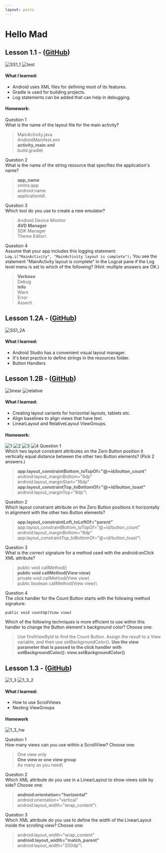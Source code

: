 ```yaml
---
layout: posts
---
```


# Hello Mad

## Lesson 1.1 - ([GitHub](https://github.com/mgatesdehn/CS5520/tree/main/Assignment1/Lesson1_1))
![SS1_1](https://github.com/mgatesdehn/CS5520/blob/gh-pages/images/Assignment1/1_1.png)
<img src="https://github.com/mgatesdehn/CS5520/blob/gh-pages/images/Assignment1/1_1.png" alt="test"/>

#### What I learned:
- Android uses XML files for defining most of its features.
- Gradle is used for building projects.
- Log statements can be added that can help in debugging.

#### Homework:
Question 1\
What is the name of the layout file for the main activity?

> MainActivity.java\
    AndroidManifest.xml\
    **activity_main.xml**\
    build.gradle\

Question 2\
What is the name of the string resource that specifies the application's name?

> **app_name**\
    xmlns:app\
    android:name\
    applicationId\

Question 3\
Which tool do you use to create a new emulator?

>Android Device Monitor\
    **AVD Manager** \
    SDK Manager\
    Theme Editor\

Question 4\
Assume that your app includes this logging statement:
`Log.i("MainActivity", "MainActivity layout is complete");`
You see the statement "MainActivity layout is complete" in the Logcat pane if the Log level menu is set to which of the following? (Hint: multiple answers are OK.)

> **Verbose**\
    Debug\
    **Info**\
    Warn\
    Error\
    Assert\

## Lesson 1.2A - ([GitHub](https://github.com/mgatesdehn/CS5520/tree/main/Assignment1/Lesson1_2))
![SS1_2A](/_posts/Assignment1/1_2A.png)
#### What I learned:
- Android Studio has a convenient visual layout manager.
- It's best practice to define strings in the resources folder.
- Button Handlers

## Lesson 1.2B - ([GitHub](https://github.com/mgatesdehn/CS5520/tree/main/Assignment1/Lesson1_2))
![linear](/_posts/Assignment1/linear.png)
![relative](/_posts/Assignment1/relative.png)
#### What I learned:
- Creating layout variants for horizontal layouts, tablets etc.
- Align baselines to align views that have text.
- LinearLayout and RelativeLayout ViewGroups.

#### Homework:
![1](/_posts/Assignment1/1.png)
![2](/_posts/Assignment1/2.png)
![3](/_posts/Assignment1/3.png)
![4](/_posts/Assignment1/4.png)
Question 1\
Which two layout constraint attributes on the Zero Button position it vertically equal distance between the other two Button elements? (Pick 2 answers.)

> **app:layout_constraintBottom_toTopOf="@+id/button_count"**\
    android:layout_marginBottom="8dp"\
    android:layout_marginStart="16dp"\
    **app:layout_constraintTop_toBottomOf="@+id/button_toast"**\
    android:layout_marginTop="8dp"\

Question 2\
Which layout constraint attribute on the Zero Button positions it horizontally in alignment with the other two Button elements?

> **app:layout_constraintLeft_toLeftOf="parent"**\
    app:layout_constraintBottom_toTopOf="@+id/button_count"\
    android:layout_marginBottom="8dp"\
    app:layout_constraintTop_toBottomOf="@+id/button_toast"\

Question 3\
What is the correct signature for a method used with the android:onClick XML attribute?

> public void callMethod()\
    **public void callMethod(View view)**\
    private void callMethod(View view)\
    public boolean callMethod(View view)\

Question 4\
The click handler for the Count Button starts with the following method signature:

    public void countUp(View view)

Which of the following techniques is more efficient to use within this handler to change the Button element's background color? Choose one:

> Use findViewById to find the Count Button. Assign the result to a View variable, and then use setBackgroundColor().
    **Use the view parameter that is passed to the click handler with setBackgroundColor(): view.setBackgroundColor()**

## Lesson 1.3 - ([GitHub](https://github.com/mgatesdehn/CS5520/tree/main/Assignment1/Lesson1_3))
![1_3](/_posts/Assignment1/1_3.png)
![1_3_2](/_posts/Assignment1/1_3_2.png)
#### What I learned:
- How to use ScrollViews
- Nesting ViewGroups

#### Homework
![1_3_hw](/_posts/Assignment1/1_3_hw.png)

Question 1\
How many views can you use within a ScrollView? Choose one:

> One view only\
    **One view or one view group**\
    As many as you need\

Question 2\
Which XML attribute do you use in a LinearLayout to show views side by side? Choose one:

> **android:orientation="horizontal"**\
    android:orientation="vertical"\
    android:layout_width="wrap_content"\

Question 3\
Which XML attribute do you use to define the width of the LinearLayout inside the scrolling view? Choose one:

> android:layout_width="wrap_content"\
    **android:layout_width="match_parent"**\
    android:layout_width="200dp"\



